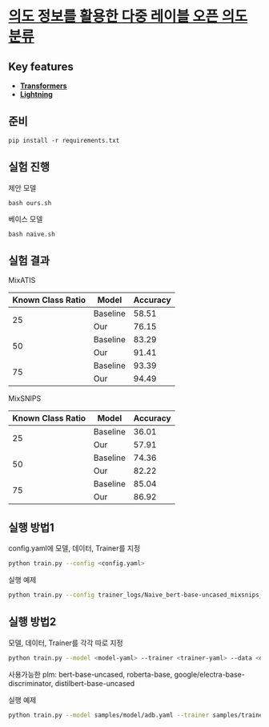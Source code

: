 # [**의도 정보를 활용한 다중 레이블 오픈 의도 분류**](https://koreascience.kr/article/CFKO202306643317218.page)

## Key features
- [**Transformers**](https://https://huggingface.co/docs/transformers/index) 
- [**Lightning**](https://lightning.ai//) 


## 준비
```
pip install -r requirements.txt
```

## 실험 진행

제안 모델
```
bash ours.sh
```

베이스 모델
```
bash naive.sh
```

## 실험 결과

MixATIS

<table>
    <thead>
        <tr>
            <th>Known Class Ratio</th>
            <th>Model</th>
            <th>Accuracy</th>
        </tr>
    </thead>
    <tbody>
        <tr>
            <td rowspan=2>25</td>
            <td >Baseline</td>
            <td> 58.51      </td>
        </tr>
        <tr>
            <td >Our</td>
            <td> 76.15 </td>
        </tr>
        <tr>
            <td rowspan=2>50</td>
            <td >Baseline</td>
            <td> 83.29     </td>
        </tr>
        <tr>
            <td >Our</td>
            <td> 91.41 </td>
        </tr>
        <tr>
            <td rowspan=2>75</td>
            <td >Baseline</td>
            <td> 93.39     </td>
        </tr>
        <tr>
            <td >Our</td>
            <td> 94.49 </td>
        </tr>      
    </tbody>
</table>

MixSNIPS


<table>
    <thead>
        <tr>
            <th>Known Class Ratio</th>
            <th>Model</th>
            <th>Accuracy</th>
        </tr>
    </thead>
    <tbody>
        <tr>
            <td rowspan=2>25</td>
            <td >Baseline</td>
            <td> 36.01 </td>
        </tr>
        <tr>
            <td >Our</td>
            <td> 57.91 </td>
        </tr>
        <tr>
            <td rowspan=2>50</td>
            <td >Baseline</td>
            <td> 74.36     </td>
        </tr>
        <tr>
            <td >Our</td>
            <td> 82.22 </td>
        </tr>
        <tr>
            <td rowspan=2>75</td>
            <td >Baseline</td>
            <td> 85.04     </td>
        </tr>
        <tr>
            <td >Our</td>
            <td> 86.92 </td>
        </tr>
    </tbody>
</table>



## 실행 방법1
config.yaml에 모델, 데이터, Trainer를 지정
```bash
python train.py --config <config.yaml>
```

실행 예제
```bash 
python train.py --config trainer_logs/Naive_bert-base-uncased_mixsnips_clean0.25_0.yaml
```

## 실행 방법2
모델, 데이터, Trainer를 각각 따로 지정
```bash 
python train.py --model <model-yaml> --trainer <trainer-yaml> --data <data-yaml> --model_name_or_path <plm-path> --known_cls_ratio <float> --seed <int> --mode <train-or-test>
```

사용가능한 plm: bert-base-uncased, roberta-base, google/electra-base-discriminator, distilbert-base-uncased

실행 예제
```bash 
python train.py --model samples/model/adb.yaml --trainer samples/trainer/adb.yaml --data samples/data/stackvoerflow.yaml --model_name_or_path bert-base-cased --known_cls_ratio 0.25 --seed 5 --mode train
```